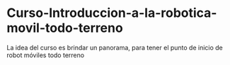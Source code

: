 # Curso-Introduccion-a-la-robotica-movil-todo-terreno
La idea del curso es brindar un panorama, para tener el punto de inicio de robot móviles todo terreno
